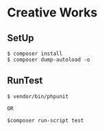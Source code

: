 # Creative Works

## SetUp

    $ composer install
    $ composer dump-autoload -o
    
## RunTest

    $ vendor/bin/phpunit
    
    OR
    
    $composer run-script test
